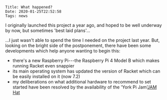     Title: What happened?
    Date: 2020-01-25T22:52:58
    Tags: news

I originally launched this project a year ago, and hoped to be well underway by now, but sometimes 'best laid plans'...

<!-- more -->

...I just wasn't able to spend the time I needed on the project last year. But, looking on the bright side of the postponement, there have been some developments which help anyone wanting to begin this:

* there's a new Raspberry Pi---the Raspberry Pi 4 Model B which makes running Racket even snappier
* its main operating system has updated the version of Racket which can be easily installed on it (now 7.2)
* my deliberations on what additional hardware to recommend to set started have been resolved by the availability of the 'York Pi Jam'[JAM Hat](https://thepihut.com/products/jam-hat)



